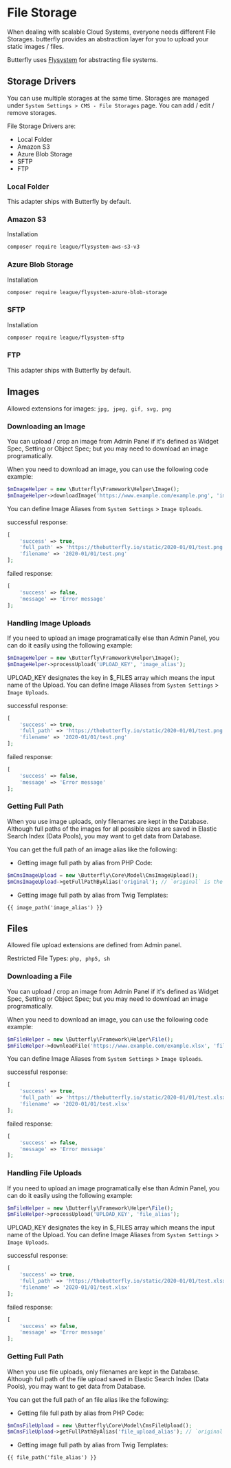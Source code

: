 # File Storage

When dealing with scalable Cloud Systems, everyone needs different File Storages. butterfly provides an abstraction layer for you 
to upload your static images / files.

Butterfly uses [Flysystem](https://flysystem.thephpleague.com/v1/docs/) for abstracting file systems. 

## Storage Drivers

You can use multiple storages at the same time. Storages are managed under `System Settings > CMS - File Storages` page. You
can add / edit / remove storages.

File Storage Drivers are:

- Local Folder
- Amazon S3
- Azure Blob Storage
- SFTP
- FTP

### Local Folder 

This adapter ships with Butterfly by default.

### Amazon S3

Installation

```bash
composer require league/flysystem-aws-s3-v3
```

### Azure Blob Storage

Installation

```bash
composer require league/flysystem-azure-blob-storage
```

### SFTP

Installation

```bash
composer require league/flysystem-sftp
```

### FTP

This adapter ships with Butterfly by default.

## Images

Allowed extensions for images: `jpg, jpeg, gif, svg, png`

### Downloading an Image

You can upload / crop an image from Admin Panel if it's defined as Widget Spec, Setting or Object Spec; but you may need to download 
an image programatically.

When you need to download an image, you can use the following code example:

```php
$mImageHelper = new \Butterfly\Framework\Helper\Image();
$mImageHelper->downloadImage('https://www.example.com/example.png', 'image_alias');
```

You can define Image Aliases from `System Settings` > `Image Uploads`.

successful response:

```php
[
    'success' => true,
    'full_path' => 'https://thebutterfly.io/static/2020-01/01/test.png',
    'filename' => '2020-01/01/test.png'
];
```

failed response:

```php
[
    'success' => false,
    'message' => 'Error message'
];
```

### Handling Image Uploads

If you need to upload an image programatically else than Admin Panel, you can do it easily using the following example:

```php
$mImageHelper = new \Butterfly\Framework\Helper\Image();
$mImageHelper->processUpload('UPLOAD_KEY', 'image_alias');
```

UPLOAD_KEY designates the key in $_FILES array which means the input name of the Upload. You can define Image Aliases from `System Settings` > `Image Uploads`.

successful response:

```php
[
    'success' => true,
    'full_path' => 'https://thebutterfly.io/static/2020-01/01/test.png',
    'filename' => '2020-01/01/test.png'
];
```

failed response:

```php
[
    'success' => false,
    'message' => 'Error message'
];
```

### Getting Full Path

When you use image uploads, only filenames are kept in the Database. Although full paths of the images for all possible sizes are 
saved in Elastic Search Index (Data Pools), you may want to get data from Database.

You can get the full path of an image alias like the following:

- Getting image full path by alias from PHP Code:

```php
$mCmsImageUpload = new \Butterfly\Core\Model\CmsImageUpload();
$mCmsImageUpload->getFullPathByAlias('original'); // `original` is the alias of image upload
```

- Getting image full path by alias from Twig Templates:

```twig
{{ image_path('image_alias') }}
```


## Files

Allowed file upload extensions are defined from Admin panel.

Restricted File Types: `php, php5, sh`

### Downloading a File

You can upload / crop an image from Admin Panel if it's defined as Widget Spec, Setting or Object Spec; but you may need to download 
an image programatically.

When you need to download an image, you can use the following code example:

```php
$mFileHelper = new \Butterfly\Framework\Helper\File();
$mFileHelper->downloadFile('https://www.example.com/example.xlsx', 'file_alias');
```

You can define Image Aliases from `System Settings` > `Image Uploads`.

successful response:

```php
[
    'success' => true,
    'full_path' => 'https://thebutterfly.io/static/2020-01/01/test.xlsx',
    'filename' => '2020-01/01/test.xlsx'
];
```

failed response:

```php
[
    'success' => false,
    'message' => 'Error message'
];
```

### Handling File Uploads

If you need to upload an image programatically else than Admin Panel, you can do it easily using the following example:

```php
$mFileHelper = new \Butterfly\Framework\Helper\File();
$mFileHelper->processUpload('UPLOAD_KEY', 'file_alias');
```

UPLOAD_KEY designates the key in $_FILES array which means the input name of the Upload. You can define Image Aliases from `System Settings` > `Image Uploads`.

successful response:

```php
[
    'success' => true,
    'full_path' => 'https://thebutterfly.io/static/2020-01/01/test.xlsx',
    'filename' => '2020-01/01/test.xlsx'
];
```

failed response:

```php
[
    'success' => false,
    'message' => 'Error message'
];
```

### Getting Full Path

When you use file uploads, only filenames are kept in the Database. Although full path of the file upload 
saved in Elastic Search Index (Data Pools), you may want to get data from Database.

You can get the full path of an file alias like the following:

- Getting file full path by alias from PHP Code:

```php
$mCmsFileUpload = new \Butterfly\Core\Model\CmsFileUpload();
$mCmsFileUpload->getFullPathByAlias('file_upload_alias'); // `original` is the alias of image upload
```

- Getting image full path by alias from Twig Templates:

```twig
{{ file_path('file_alias') }}
```